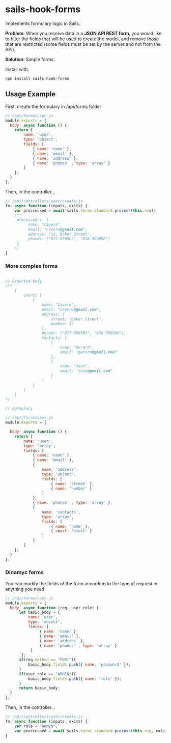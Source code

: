 sails-hook-forms
==================

Implements formulary logic in Sails.

**Problem**: When you receive data in a **JSON API REST form**, you would like to filter the fields that will be used to create the model, and remove those that are restricted (some fields must be set by the server and not from the API).

**Solution**: Simple forms.

Install with:

    npm install sails-hook-forms

## Usage Example


First, create the formulary in /api/forms folder

```js
// /api/forms/user.js
module.exports = {
  body: async function () {
    return {
        name: 'user',
        type: 'object',
        fields: [
            { name: 'name' },
            { name: 'email' },
            { name: 'address' },
            { name: 'phones' , type: 'array' }
        ]
    };
  }
};
```

Then, in the controller...

```js
// /api/controllers/user/create.js
fn: async function (inputs, exits) {
    var proccessed = await sails.forms.standard.process(this.req);
    /**
     processed =  {
          name: "Cavero",
          email: "cavero@gmail.com",
          address: "12, Baker Street",
          phones: ["877-656565", "878-989898"]
     }
    */
}
```


### More complex forms

```js

// Expected body
/**
    {
        users: [
            {
                name: "Cavero",
                email: "cavero@gmail.com",
                address: {
                    street: "Baker Street",
                    number: 12
                },
                phones: ["877-656565", "878-989898"],
                contacts: [
                    {
                        name: "Gerard",
                        email: "gerard@gmail.com"
                    },
                    {
                        name: "Joan",
                        email: "joan@gmail.com"
                    }
                ]
            }
        ]
    }
*/

// Formulary

// /api/forms/user.js
module.exports = {

  body: async function () {
    return {
        name: 'user',
        type: 'array',
        fields: [
            { name: 'name' },
            { name: 'email' },
            { 
                name: 'address',
                type: 'object',
                fields: [
                    { name: 'street' },
                    { name: 'number' }
                ]
            },
            { name: 'phones' , type: 'array' },
            { 
                name: 'contacts', 
                type: 'array',
                fields: [
                    { name: 'name' },
                    { email: 'email' }
                ]
            }
        ]
    };
  }
};
```

### Dinamyc forms
You can modify the fields of the form according to the type of request or anything you need

```js
// /api/forms/user.js
module.exports = {
  body: async function (req, user_role) {
      let basic_body = {
          name: 'user',
          type: 'object',
          fields: [
               { name: 'name' },
               { name: 'email' },
               { name: 'address' },
               { name: 'phones' , type: 'array' }
           ]
       };
      if(req.method == "POST"){
          basic_body.fields.push({ name: 'password' });
      }
      if(user_role == "ADMIN"){
          basic_body.fields.push({ name: 'role' });
      }
      return basic_body;
  }
};
```

Then, in the controller...

```js
// /api/controllers/user/create.js
fn: async function (inputs, exits) {
    var role = "ADMIN";
    var proccessed = await sails.forms.standard.process(this.req, role);
}
```